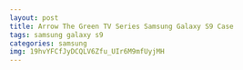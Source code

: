 ```yaml
---
layout: post
title: Arrow The Green TV Series Samsung Galaxy S9 Case
tags: samsung galaxy s9
categories: samsung
img: 19hvYFCfJyDCQLV6Zfu_UIr6M9mfUyjMH
---
```

